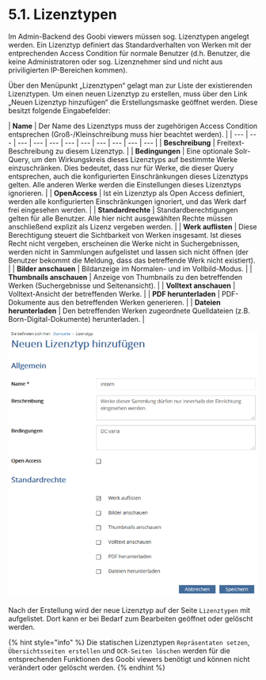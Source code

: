 # 5.1. Lizenztypen

Im Admin-Backend des Goobi viewers müssen sog. Lizenztypen angelegt werden. Ein Lizenztyp definiert das Standardverhalten von Werken mit der entprechenden Access Condition für normale Benutzer \(d.h. Benutzer, die keine Administratoren oder sog. Lizenznehmer sind und nicht aus priviligierten IP-Bereichen kommen\).

Über den Menüpunkt „Lizenztypen“ gelagt man zur Liste der existierenden Lizenztypen. Um einen neuen Lizenztyp zu erstellen, muss über den Link „Neuen Lizenztyp hinzufügen“ die Erstellungsmaske geöffnet werden. Diese besitzt folgende Eingabefelder:



| **Name**  | Der Name des Lizenztyps muss der zugehörigen Access Condition entsprechen \(Groß-/Kleinschreibung muss hier beachtet werden\). |
| --- | --- | --- | --- | --- | --- | --- | --- | --- | --- | --- |
| **Beschreibung**  | Freitext-Beschreibung zu diesem Lizenztyp.  |
| **Bedingungen**  | Eine optionale Solr-Query, um den Wirkungskreis dieses Lizenztyps auf bestimmte Werke einzuschränken. Dies bedeutet, dass nur für Werke, die dieser Query entsprechen, auch die konfigurierten Einschränkungen dieses Lizenztyps gelten. Alle anderen Werke werden die Einstellungen dieses Lizenztyps ignorieren. |
| **OpenAccess**  | Ist ein Lizenztyp als Open Access definiert, werden alle konfigurierten Einschränkungen ignoriert, und das Werk darf frei eingesehen werden. |
| **Standardrechte**  | Standardberechtigungen gelten für alle Benutzer. Alle hier nicht ausgewählten Rechte müssen anschließend explizit als Lizenz vergeben werden.  |
| **Werk auflisten**  | Diese Berechtigung steuert die Sichtbarkeit von Werken insgesamt. Ist dieses Recht nicht vergeben, erscheinen die Werke nicht in Suchergebnissen, werden nicht in Sammlungen aufgelistet und lassen sich nicht öffnen \(der Benutzer bekommt die Meldung, dass das betreffende Werk nicht existiert\). |
| **Bilder anschauen**  | Bildanzeige im Normalen- und im Vollbild-Modus.  |
| **Thumbnails anschauen**  | Anzeige von Thumbnails zu den betreffenden Werken \(Suchergebnisse und Seitenansicht\). |
| **Volltext anschauen**  | Volltext-Ansicht der betreffenden Werke. |
| **PDF herunterladen**  | PDF-Dokumente aus den betreffenden Werken generieren. |
| **Dateien herunterladen**  | Den betreffenden Werken zugeordnete Quelldateien \(z.B. Born-Digital-Dokumente\) herunterladen. |

![](../.gitbook/assets/linzenztyp.png)

Nach der Erstellung wird der neue Lizenztyp auf der Seite `Lizenztypen` mit aufgelistet. Dort kann er bei Bedarf zum Bearbeiten geöffnet oder gelöscht werden.  


{% hint style="info" %}
Die statischen Lizenztypen `Repräsentaten setzen`, `Übersichtsseiten erstellen` und `OCR-Seiten löschen` werden für die entsprechenden Funktionen des Goobi viewers benötigt und können nicht verändert oder gelöscht werden.
{% endhint %}

